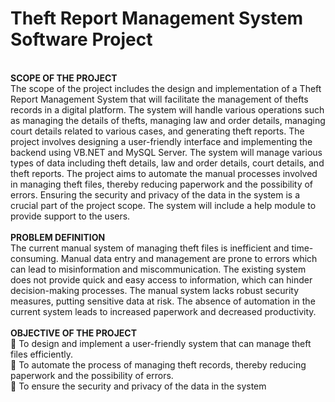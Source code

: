 <h1>Theft Report Management System Software Project</h1>

<br>
<b> SCOPE OF THE PROJECT </b>
<br>
 The scope of the project includes the design and implementation of a Theft Report 
Management System that will facilitate the management of thefts records in a digital platform. 
The system will handle various operations such as managing the details of thefts, managing 
law and order details, managing court details related to various cases, and generating theft 
reports. The project involves designing a user-friendly interface and implementing the backend 
using VB.NET and MySQL Server. The system will manage various types of data including 
theft details, law and order details, court details, and theft reports. The project aims to automate 
the manual processes involved in managing theft files, thereby reducing paperwork and the 
possibility of errors. Ensuring the security and privacy of the data in the system is a crucial part 
of the project scope. The system will include a help module to provide support to the users. 
<br>
<br>
<b> PROBLEM DEFINITION </b> 
<br>
The current manual system of managing theft files is inefficient and time-consuming. 
Manual data entry and management are prone to errors which can lead to misinformation 
and miscommunication. The existing system does not provide quick and easy access to 
information, which can hinder decision-making processes. The manual system lacks robust 
security measures, putting sensitive data at risk. The absence of automation in the current 
system leads to increased paperwork and decreased productivity. 
<br><br>
<b> OBJECTIVE OF THE PROJECT </b>
<br>
 To design and implement a user-friendly system that can manage theft files 
efficiently. 
<br>
 To automate the process of managing theft records, thereby reducing paperwork 
and the possibility of errors. 
<br>
 To ensure the security and privacy of the data in the system
<br>
<br>
